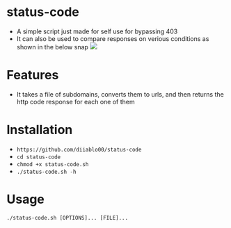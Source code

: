 # status-code
- A simple script just made for self use for bypassing 403
- It can also be used to compare responses on verious conditions as shown in the below snap
![](responses.jpg)

# Features
- It takes a file of subdomains, converts them to urls, and then returns the http code response for each one of them

# Installation
   * `https://github.com/diiablo00/status-code`
   * `cd status-code`
   * `chmod +x status-code.sh`
   * `./status-code.sh -h`
   
# Usage
`./status-code.sh [OPTIONS]... [FILE]...`
